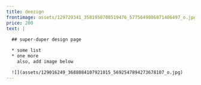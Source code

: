 ```yaml
---
title: deezign
frontimage: assets/129729341_3581950708519476_5775649806871406497_o.jpg
price: 200
text: |
  
  ## super-duper design page

  * some list
  * one more
    also, add image below

  ![](assets/129016249_3688084107921015_5692547894273678107_o.jpg)
---
```


